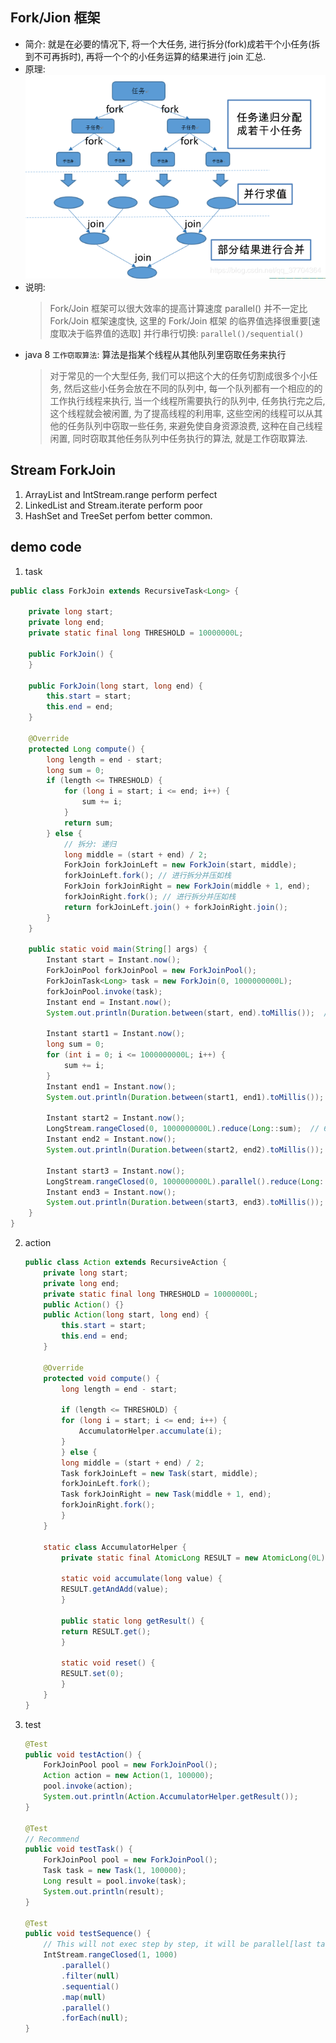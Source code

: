 ## Fork/Jion 框架

- 简介: 就是在必要的情况下, 将一个大任务, 进行拆分(fork)成若干个小任务(拆到不可再拆时), 再将一个个的小任务运算的结果进行 join 汇总.
- 原理:
  ![ForkJoin](/assets/ForkJoin.png)
- 说明:
  > Fork/Join 框架可以很大效率的提高计算速度
  > parallel() 并不一定比 Fork/Join 框架速度快, 这里的 Fork/Join 框架 的临界值选择很重要[速度取决于临界值的选取]
  > 并行串行切换: `parallel()/sequential()`
- java 8 `工作窃取算法`: 算法是指某个线程从其他队列里窃取任务来执行
  > 对于常见的一个大型任务, 我们可以把这个大的任务切割成很多个小任务, 然后这些小任务会放在不同的队列中,
  > 每一个队列都有一个相应的的工作执行线程来执行, 当一个线程所需要执行的队列中, 任务执行完之后, 这个线程就会被闲置,
  > 为了提高线程的利用率, 这些空闲的线程可以从其他的任务队列中窃取一些任务, 来避免使自身资源浪费, 这种在自己线程闲置,
  > 同时窃取其他任务队列中任务执行的算法, 就是工作窃取算法.

## Stream ForkJoin

1. ArrayList and IntStream.range perform perfect
2. LinkedList and Stream.iterate perform poor
3. HashSet and TreeSet perfom better common.

## demo code

1. task

```java
public class ForkJoin extends RecursiveTask<Long> {

    private long start;
    private long end;
    private static final long THRESHOLD = 10000000L;

    public ForkJoin() {
    }

    public ForkJoin(long start, long end) {
        this.start = start;
        this.end = end;
    }

    @Override
    protected Long compute() {
        long length = end - start;
        long sum = 0;
        if (length <= THRESHOLD) {
            for (long i = start; i <= end; i++) {
                sum += i;
            }
            return sum;
        } else {
            // 拆分: 递归
            long middle = (start + end) / 2;
            ForkJoin forkJoinLeft = new ForkJoin(start, middle);
            forkJoinLeft.fork(); // 进行拆分并压如栈
            ForkJoin forkJoinRight = new ForkJoin(middle + 1, end);
            forkJoinRight.fork(); // 进行拆分并压如栈
            return forkJoinLeft.join() + forkJoinRight.join();
        }
    }

    public static void main(String[] args) {
        Instant start = Instant.now();
        ForkJoinPool forkJoinPool = new ForkJoinPool();
        ForkJoinTask<Long> task = new ForkJoin(0, 1000000000L);
        forkJoinPool.invoke(task);
        Instant end = Instant.now();
        System.out.println(Duration.between(start, end).toMillis());  // 228

        Instant start1 = Instant.now();
        long sum = 0;
        for (int i = 0; i <= 1000000000L; i++) {
            sum += i;
        }
        Instant end1 = Instant.now();
        System.out.println(Duration.between(start1, end1).toMillis());  // 542

        Instant start2 = Instant.now();
        LongStream.rangeClosed(0, 1000000000L).reduce(Long::sum);  // 638
        Instant end2 = Instant.now();
        System.out.println(Duration.between(start2, end2).toMillis());

        Instant start3 = Instant.now();
        LongStream.rangeClosed(0, 1000000000L).parallel().reduce(Long::sum);
        Instant end3 = Instant.now();
        System.out.println(Duration.between(start3, end3).toMillis()); //  393
    }
}
```

2. action

   ```java
   public class Action extends RecursiveAction {
       private long start;
       private long end;
       private static final long THRESHOLD = 10000000L;
       public Action() {}
       public Action(long start, long end) {
           this.start = start;
           this.end = end;
       }

       @Override
       protected void compute() {
           long length = end - start;

           if (length <= THRESHOLD) {
           for (long i = start; i <= end; i++) {
               AccumulatorHelper.accumulate(i);
           }
           } else {
           long middle = (start + end) / 2;
           Task forkJoinLeft = new Task(start, middle);
           forkJoinLeft.fork();
           Task forkJoinRight = new Task(middle + 1, end);
           forkJoinRight.fork();
           }
       }

       static class AccumulatorHelper {
           private static final AtomicLong RESULT = new AtomicLong(0L);

           static void accumulate(long value) {
           RESULT.getAndAdd(value);
           }

           public static long getResult() {
           return RESULT.get();
           }

           static void reset() {
           RESULT.set(0);
           }
       }
   }
   ```

3. test

   ```java
   @Test
   public void testAction() {
       ForkJoinPool pool = new ForkJoinPool();
       Action action = new Action(1, 100000);
       pool.invoke(action);
       System.out.println(Action.AccumulatorHelper.getResult());
   }

   @Test
   // Recommend
   public void testTask() {
       ForkJoinPool pool = new ForkJoinPool();
       Task task = new Task(1, 100000);
       Long result = pool.invoke(task);
       System.out.println(result);
   }

   @Test
   public void testSequence() {
       // This will not exec step by step, it will be parallel[last tag]
       IntStream.rangeClosed(1, 1000)
           .parallel()
           .filter(null)
           .sequential()
           .map(null)
           .parallel()
           .forEach(null);
   }
   ```
